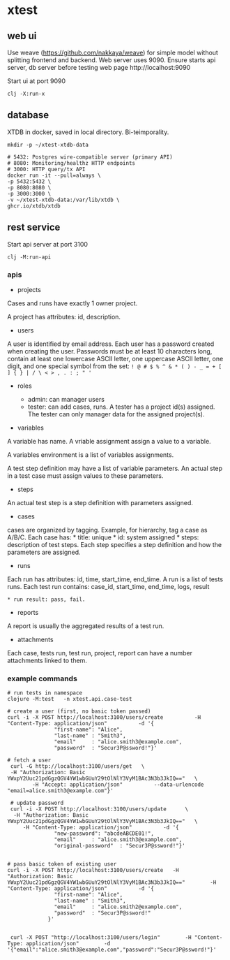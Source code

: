 # xtest

## web ui
Use weave (https://github.com/nakkaya/weave) for simple 
model without splitting frontend and backend.
Web server uses 9090. Ensure starts api server, db server before testing web page http://localhost:9090

Start ui at port 9090
```
clj -X:run-x
```

## database
XTDB in docker, saved in local directory. Bi-teimporality.

```
mkdir -p ~/xtest-xtdb-data

# 5432: Postgres wire-compatible server (primary API)
# 8080: Monitoring/healthz HTTP endpoints
# 3000: HTTP query/tx API
docker run -it --pull=always \
-p 5432:5432 \
-p 8080:8080 \
-p 3000:3000 \
-v ~/xtest-xtdb-data:/var/lib/xtdb \
ghcr.io/xtdb/xtdb

```

## rest service
Start api server at port 3100
```
clj -M:run-api
```
### apis
* projects

Cases and runs have exactly 1 owner project.

A project has attributes: id, description.

* users

 A user is identified by email address. Each user has a password created when creating the user.
 Passwords must be at least 10 characters long, contain at least one lowercase ASCII letter, one uppercase ASCII letter, one digit, and one special symbol from the set: `! @ # $ % ^ & * ( ) - _ = + [ ] { } | / \ < > , . : ; " '`

* roles
  * admin: can manager users
  * tester: can add cases, runs. A tester has a project id(s) assigned. The tester can only
  manager data for the assigned project(s).

* variables

A variable has name. A vriable assignment assign a value to a variable.

A variables environment is a list of variables assignments.

A test step definition may have a list of variable parameters. An actual step in a test case must assign values to these parameters.

* steps

An actual test step is a step definition with parameters assigned.


* cases
  
cases are organized by tagging. Example, for hierarchy, tag a case as A/B/C.
Each case has:
    * title: unique
    * id: system assigned
    * steps: description of test steps. Each step specifies a step definition and how the parameters are assigned.

* runs

Each run has attributes: id, time, start_time, end_time. A run is a list of tests runs.
Each test run contains: case_id, start_time, end_time, logs, result

    * run result: pass, fail. 

* reports

A report is usually the aggregated results of a test run.

* attachments

Each case, tests run, test run, project, report can have a number attachments linked to them.

### example commands
```
# run tests in namespace
clojure -M:test   -n xtest.api.case-test

# create a user (first, no basic token passed)
curl -i -X POST http://localhost:3100/users/create          -H "Content-Type: application/json"          -d '{
               "first-name": "Alice",
               "last-name" : "Smith3",
               "email"     : "alice.smith3@example.com",
               "password"  : "Secur3P@ssword!"}'

# fetch a user
 curl -G http://localhost:3100/users/get   \
 -H "Authorization: Basic YWxpY2Uuc21pdGgzQGV4YW1wbGUuY29tOlNlY3VyM1BAc3N3b3JkIQ=="   \
        -H "Accept: application/json"          --data-urlencode "email=alice.smith3@example.com"}'
 
 # update password
 curl -i -X POST http://localhost:3100/users/update      \
  -H "Authorization: Basic YWxpY2Uuc21pdGgzQGV4YW1wbGUuY29tOlNlY3VyM1BAc3N3b3JkIQ=="   \
     -H "Content-Type: application/json"          -d '{
               "new-password": "abcdeABCDE01!",
               "email"     : "alice.smith3@example.com",
               "original-password"  : "Secur3P@ssword!"}'


# pass basic token of existing user
curl -i -X POST http://localhost:3100/users/create   -H "Authorization: Basic YWxpY2Uuc21pdGgzQGV4YW1wbGUuY29tOlNlY3VyM1BAc3N3b3JkIQ=="        -H "Content-Type: application/json"          -d '{
               "first-name": "Alice",
               "last-name" : "Smith3",
               "email"     : "alice.smith2@example.com",
               "password"  : "Secur3P@ssword!"
             }'


 curl -X POST "http://localhost:3100/users/login"        -H "Content-Type: application/json"        -d '{"email":"alice.smith3@example.com","password":"Secur3P@ssword!"}'

```